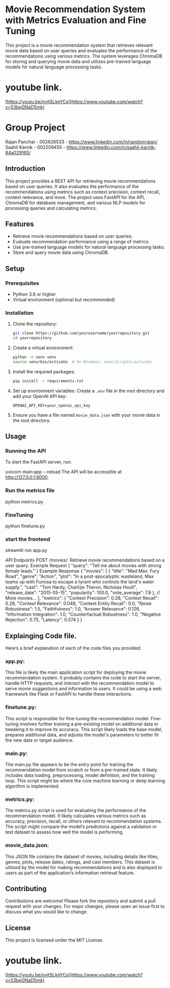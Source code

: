# Movie Recommendation System with Metrics Evaluation and Fine Tuning

This project is a movie recommendation system that retrieves relevant movie data based on user queries and evaluates the performance of the recommendations using various metrics. The system leverages ChromaDB for storing and querying movie data and utilizes pre-trained language models for natural language processing tasks.

# youtube link.
[https://youtu.be/nvjtSLknYCs](https://www.youtube.com/watch?v=53bpGNaD5mk)

# Group Project
Rajan Panchal - 002626533 - https://www.linkedin.com/in/randomrajan/  
Saahil Karnik - 002209455  - https://www.linkedin.com/in/saahil-karnik-84a029165/   
  

## Introduction

This project provides a REST API for retrieving movie recommendations based on user queries. It also evaluates the performance of the recommendations using metrics such as context precision, context recall, context relevance, and more. The project uses FastAPI for the API, ChromaDB for database management, and various NLP models for processing queries and calculating metrics.

## Features

- Retrieve movie recommendations based on user queries.
- Evaluate recommendation performance using a range of metrics.
- Use pre-trained language models for natural language processing tasks.
- Store and query movie data using ChromaDB.

## Setup

### Prerequisites

- Python 3.8 or higher
- Virtual environment (optional but recommended)

### Installation

1. Clone the repository:
    ```bash
    git clone https://github.com/yourusername/yourrepository.git
    cd yourrepository
    ```

2. Create a virtual environment:
    ```bash
    python -m venv venv
    source venv/bin/activate  # On Windows: venv\Scripts\activate
    ```

3. Install the required packages:
    ```bash
    pip install -r requirements.txt
    ```

4. Set up environment variables:
    Create a `.env` file in the root directory and add your OpenAI API key:
    ```env
    OPENAI_API_KEY=your_openai_api_key
    ```

5. Ensure you have a file named `movie_data.json` with your movie data in the root directory.

## Usage

### Running the API

To start the FastAPI server, run:

uvicorn main:app --reload
The API will be accessible at http://127.0.0.1:8000.

### Run the metrics file
python metrics.py

### FineTuning
python finetune.py

### start the frontend
streamlit run app.py

API Endpoints
POST /movies/: Retrieve movie recommendations based on a user query.
Example Request
{
    "query": "Tell me about movies with strong female leads."
}
Example Response
{
    "movies": [
        {
            "title": "Mad Max: Fury Road",
            "genre": "Action",
            "plot": "In a post-apocalyptic wasteland, Max teams up with Furiosa to escape a tyrant who controls the land's water supply.",
            "cast": "Tom Hardy, Charlize Theron, Nicholas Hoult",
            "release_date": "2015-05-15",
            "popularity": 100.0,
            "vote_average": 7.8
        },
        // More movies...
    ],
    "metrics": {
        "Context Precision": 0.28,
        "Context Recall": 0.28,
        "Context Relevance": 0.048,
        "Context Entity Recall": 0.0,
        "Noise Robustness": 1.5,
        "Faithfulness": 1.0,
        "Answer Relevance": 0.126,
        "Information Integration": 1.0,
        "Counterfactual Robustness": 1.0,
        "Negative Rejection": 0.75,
        "Latency": 0.574
    }
}


## Explainging Code file.

Here’s a brief explanation of each of the code files you provided:

### app.py:
This file is likely the main application script for deploying the movie recommendation system. It probably contains the code to start the server, handle HTTP requests, and interact with the recommendation model to serve movie suggestions and information to users. It could be using a web framework like Flask or FastAPI to handle these interactions.

### finetune.py:
This script is responsible for fine-tuning the recommendation model. Fine-tuning involves further training a pre-existing model on additional data or tweaking it to improve its accuracy. This script likely loads the base model, prepares additional data, and adjusts the model's parameters to better fit the new data or target audience.

### main.py:
The main.py file appears to be the entry point for training the recommendation model from scratch or from a pre-trained state. It likely includes data loading, preprocessing, model definition, and the training loop. This script might be where the core machine learning or deep learning algorithm is implemented.

### metrics.py:
The metrics.py script is used for evaluating the performance of the recommendation model. It likely calculates various metrics such as accuracy, precision, recall, or others relevant to recommendation systems. The script might compare the model’s predictions against a validation or test dataset to assess how well the model is performing.

### movie_data.json:
This JSON file contains the dataset of movies, including details like titles, genres, plots, release dates, ratings, and cast members. This dataset is utilized by the model for making recommendations and is also displayed to users as part of the application’s information retrieval feature.

## Contributing  
Contributions are welcome! Please fork the repository and submit a pull request with your changes. For major changes, please open an issue first to discuss what you would like to change.  

## License  
This project is licensed under the MIT License.  

# youtube link.
[https://youtu.be/nvjtSLknYCs](https://www.youtube.com/watch?v=53bpGNaD5mk)
